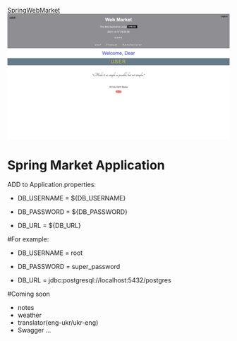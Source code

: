 
[SpringWebMarket](https://spring-webmarket.herokuapp.com)
![](SpHW8.png)

# Spring Market Application

ADD to Application.properties:

- DB_USERNAME = ${DB_USERNAME}

- DB_PASSWORD = ${DB_PASSWORD}

- DB_URL = ${DB_URL}

#For example:

* DB_USERNAME = root

* DB_PASSWORD = super_password

* DB_URL = jdbc:postgresql://localhost:5432/postgres


[comment]: <README.md> (before the start of application you have to add environment variables:)

[comment]: </README.md> (  DB_USERNAME - prod)

[comment]: </README.md> (  DB_PASSWORD - password of user)

[comment]: </README.md> (  DB_URL - database URL)

[comment]: </README.md> (for example:)

[comment]: </README.md> (  export DB_USERNAME=prod)

[comment]: </README.md> (  export DB_PASSWORD=super_password)

[comment]: </README.md> (  export DB_URL=jdbc:postgresql://localhost:5432/postgres)

#Coming soon

- notes
- weather
- translator(eng-ukr/ukr-eng)
- Swagger
...
